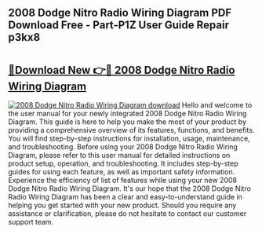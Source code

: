 ## 2008 Dodge Nitro Radio Wiring Diagram PDF Download Free - Part-P1Z User Guide Repair p3kx8

# <h2><a href="http://dfij0zt.blite.top/?on=2008+Dodge+Nitro+Radio+Wiring+Diagram">🔗Download New 👉🔴 2008 Dodge Nitro Radio Wiring Diagram</a></h2>

[![2008 Dodge Nitro Radio Wiring Diagram download](https://i.imgur.com/lujVjoI.png)](http://dfij0zt.blite.top/?on=2008+Dodge+Nitro+Radio+Wiring+Diagram)
Hello and welcome to the user manual for your newly integrated 2008 Dodge Nitro Radio Wiring Diagram. This guide is here to help you make the most of your product by providing a comprehensive overview of its features, functions, and benefits. You will find step-by-step instructions for installation, usage, maintenance, and troubleshooting. Before using your 2008 Dodge Nitro Radio Wiring Diagram, please refer to this user manual for detailed instructions on product setup, operation, and troubleshooting. It includes step-by-step guides for using each feature, as well as important safety information. Experience the efficiency of list of features while using your new 2008 Dodge Nitro Radio Wiring Diagram. It's our hope that the 2008 Dodge Nitro Radio Wiring Diagram has been a clear and easy-to-understand guide in helping you get started with your new product. Should you require any assistance or clarification, please do not hesitate to contact our customer support team.
